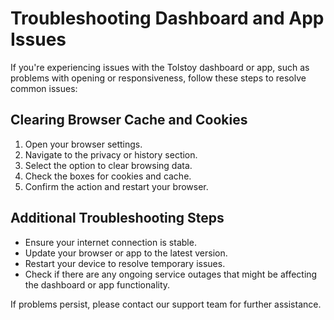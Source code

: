 # Troubleshooting Dashboard and App Issues

If you're experiencing issues with the Tolstoy dashboard or app, such as problems with opening or responsiveness, follow these steps to resolve common issues:

## Clearing Browser Cache and Cookies
1. Open your browser settings.
2. Navigate to the privacy or history section.
3. Select the option to clear browsing data.
4. Check the boxes for cookies and cache.
5. Confirm the action and restart your browser.

## Additional Troubleshooting Steps
- Ensure your internet connection is stable.
- Update your browser or app to the latest version.
- Restart your device to resolve temporary issues.
- Check if there are any ongoing service outages that might be affecting the dashboard or app functionality.

If problems persist, please contact our support team for further assistance.